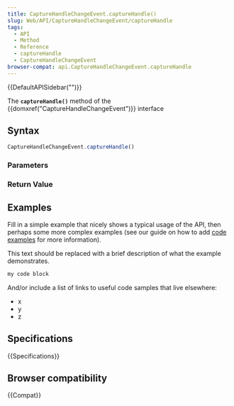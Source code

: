 ```yaml
---
title: CaptureHandleChangeEvent.captureHandle()
slug: Web/API/CaptureHandleChangeEvent/captureHandle
tags:
  - API
  - Method
  - Reference
  - captureHandle
  - CaptureHandleChangeEvent
browser-compat: api.CaptureHandleChangeEvent.captureHandle
---
```

{{DefaultAPISidebar("")}}

The **`captureHandle()`** method of the {{domxref("CaptureHandleChangeEvent")}} interface 

## Syntax

```js
CaptureHandleChangeEvent.captureHandle()
```

### Parameters



### Return Value



## Examples

Fill in a simple example that nicely shows a typical usage of the API, then perhaps some more complex examples (see our guide on how to add [code examples](/en-US/docs/MDN/Contribute/Structures/Code_examples) for more information).

This text should be replaced with a brief description of what the example demonstrates.

```js
my code block
```

And/or include a list of links to useful code samples that live elsewhere:

*   x
*   y
*   z

## Specifications

{{Specifications}}

## Browser compatibility

{{Compat}}

